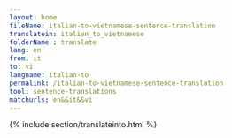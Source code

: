 ```yaml
---
layout: home
fileName: italian-to-vietnamese-sentence-translation
translatein: italian_to_vietnamese
folderName : translate
lang: en
from: it
to: vi
langname: italian-to
permalink: /italian-to-vietnamese-sentence-translation
tool: sentence-translations
matchurls: en&&it&&vi
---
```

{% include section/translateinto.html %}
